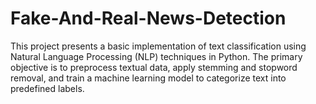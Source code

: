 # Fake-And-Real-News-Detection
This project presents a basic implementation of text classification using Natural Language Processing (NLP) techniques in Python. The primary objective is to preprocess textual data, apply stemming and stopword removal, and train a machine learning model to categorize text into predefined labels. 
